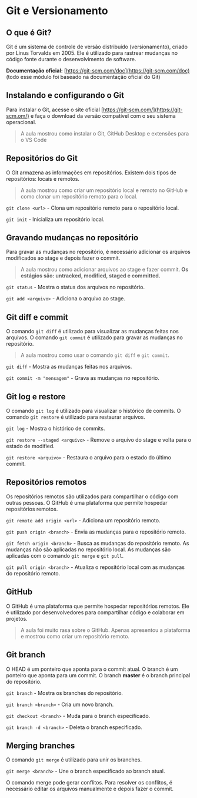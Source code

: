 # Git e Versionamento

## O que é Git?
Git é um sistema de controle de versão distribuído (versionamento), criado por Linus Torvalds em 2005. Ele é utilizado para rastrear mudanças no código fonte durante o desenvolvimento de software.

**Documentação oficial:** [https://git-scm.com/doc](https://git-scm.com/doc) (todo esse módulo foi baseado na documentação oficial do Git)

## Instalando e configurando o Git
Para instalar o Git, acesse o site oficial [https://git-scm.com/](https://git-scm.om/) e faça o download da versão compatível com o seu sistema operacional.
> A aula mostrou como instalar o Git, GitHub Desktop e extensões para o VS Code 


## Repositórios do Git
O Git armazena as informações em repositórios. Existem dois tipos de repositórios: locais e remotos.
> A aula mostrou como criar um repositório local e remoto no GitHub e como clonar um repositório remoto para o local.

`git clone <url>` - Clona um repositório remoto para o repositório local.

`git init` - Inicializa um repositório local.


## Gravando mudanças no repositório
Para gravar as mudanças no repositório, é necessário adicionar os arquivos modificados ao stage e depois fazer o commit.
> A aula mostrou como adicionar arquivos ao stage e fazer commit. **Os estágios são: untracked, modified, staged e committed.**

`git status` - Mostra o status dos arquivos no repositório.

`git add <arquivo>` - Adiciona o arquivo ao stage.

## Git diff e commit
O comando `git diff` é utilizado para visualizar as mudanças feitas nos arquivos. O comando `git commit` é utilizado para gravar as mudanças no repositório.
> A aula mostrou como usar o comando `git diff` e `git commit`.

`git diff` - Mostra as mudanças feitas nos arquivos.

`git commit -m "mensagem"` - Grava as mudanças no repositório.

## Git log e restore

O comando `git log` é utilizado para visualizar o histórico de commits. O comando `git restore` é utilizado para restaurar arquivos.

`git log` - Mostra o histórico de commits.

`git restore --staged <arquivo>` - Remove o arquivo do stage e volta para o estado de modified.

`git restore <arquivo>` - Restaura o arquivo para o estado do último commit.

## Repositórios remotos

Os repositórios remotos são utilizados para compartilhar o código com outras pessoas. O GitHub é uma plataforma que permite hospedar repositórios remotos.

`git remote add origin <url>` - Adiciona um repositório remoto.

`git push origin <branch>` - Envia as mudanças para o repositório remoto.

`git fetch origin <branch>` - Busca as mudanças do repositório remoto. As mudanças não são aplicadas no repositório local. As mudanças são aplicadas com o comando `git merge` e `git pull`.

`git pull origin <branch>` - Atualiza o repositório local com as mudanças do repositório remoto.


## GitHub

O GitHub é uma plataforma que permite hospedar repositórios remotos. Ele é utilizado por desenvolvedores para compartilhar código e colaborar em projetos.
> A aula foi muito rasa sobre o GitHub. Apenas apresentou a plataforma e mostrou como criar um repositório remoto.

## Git branch

O HEAD é um ponteiro que aponta para o commit atual. O branch é um ponteiro que aponta para um commit. O branch **master** é o branch principal do repositório.

`git branch` - Mostra os branches do repositório.

`git branch <branch>` - Cria um novo branch.

`git checkout <branch>` - Muda para o branch especificado.

`git branch -d <branch>` - Deleta o branch especificado.


## Merging branches

O comando `git merge` é utilizado para unir os branches.

`git merge <branch>` - Une o branch especificado ao branch atual. 

O comando merge pode gerar conflitos. Para resolver os conflitos, é necessário editar os arquivos manualmente e depois fazer o commit.